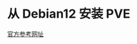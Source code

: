 # 从 Debian12 安装 PVE

[官方参考网址](https://pve.proxmox.com/wiki/Install_Proxmox_VE_on_Debian_12_Bookworm#Introduction)
